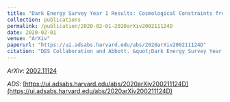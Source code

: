 ```yaml
---
title: "Dark Energy Survey Year 1 Results: Cosmological Constraints from Cluster Abundances and Weak Lensing"
collection: publications
permalink: /publication/2020-02-01-2020arXiv200211124D
date: 2020-02-01
venue: "ArXiv"
paperurl: "https://ui.adsabs.harvard.edu/abs/2020arXiv200211124D"
citation: "DES Collaboration and Abbott. &quot;Dark Energy Survey Year 1 Results: Cosmological Constraints from Cluster Abundances and Weak Lensing.&quot; <i>ArXiv</i>, :, Feb 2020"
---
```


*ArXiv*: [2002.11124](https://arxiv.org/abs/2002.11124)

*ADS*: [https://ui.adsabs.harvard.edu/abs/2020arXiv200211124D](https://ui.adsabs.harvard.edu/abs/2020arXiv200211124D)
